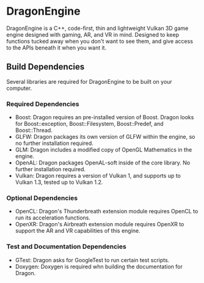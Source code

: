 # DragonEngine
DragonEngine is a C++, code-first, thin and lightweight Vulkan 3D game engine designed with gaming, AR, and VR in mind. Designed to keep functions tucked away when you don't want to see them, and give access to the APIs beneath it when you want it. 

## Build Dependencies
Several libraries are required for DragonEngine to be built on your computer. 

### Required Dependencies
 - Boost: Dragon requires an pre-installed version of Boost. Dragon looks for Boost::exception, Boost::Filesystem, Boost::Predef, and Boost::Thread.
 - GLFW: Dragon packages its own version of GLFW within the engine, so no further installation required. 
 - GLM: Dragon includes a modified copy of OpenGL Mathematics in the engine.
 - OpenAL: Dragon packages OpenAL-soft inside of the core library. No further installation required. 
 - Vulkan: Dragon requires a version of Vulkan 1, and supports up to Vulkan 1.3, tested up to Vulkan 1.2. 

### Optional Dependencies
 - OpenCL: Dragon's Thunderbreath extension module requires OpenCL to run its acceleration functions. 
 - OpenXR: Dragon's Airbreath extension module requires OpenXR to support the AR and VR capabilities of this engine.

### Test and Documentation Dependencies
 - GTest: Dragon asks for GoogleTest to run certain test scripts.
 - Doxygen: Doxygen is required whn building the documentation for Dragon.  
